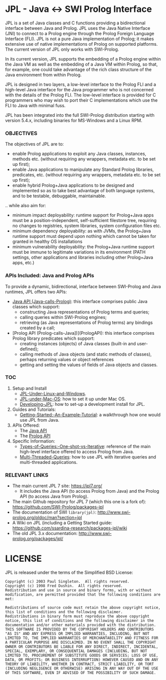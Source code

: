 # JPL - Java <-> SWI Prolog Interface

JPL is a set of Java classes and C functions providing a bidirectional interface between Java and Prolog.  JPL uses the Java Native Interface (JNI) to connect to a Prolog engine through the Prolog Foreign Language Interface (FLI).  JPL is not a pure Java implementation of Prolog; it makes extensive use of native implementations of Prolog on supported platforms.  The current version of JPL only works with SWI-Prolog.

In its current version, JPL supports the embedding of a Prolog engine within the Java VM as well as the embedding of a Java VM within Prolog, so that, for example, one could take advantage of the rich class structure of the Java environment from within Prolog.

JPL is designed in two layers, a low-level interface to the Prolog FLI and a high-level Java interface for the Java programmer who is not concerned with the details of the Prolog FLI.  The low-level interface is provided for C programmers who may wish to port their C implementations which use the FLI to Java with minimal fuss.

JPL has been integrated into the full SWI-Prolog distribution starting with version 5.4.x, including binaries for MS-Windows and a Linux RPM. 

### OBJECTIVES

The objectives of JPL are to:

* enable Prolog applications to exploit any Java classes, instances, methods etc. (without requiring any wrappers, metadata etc. to be set up first);
* enable Java applications to manipulate any Standard Prolog libraries, predicates, etc. (without requiring any wrappers, metadata etc. to be set up first);
* enable hybrid Prolog+Java applications to be designed and implemented so as to take best advantage of both language systems, and to be testable, debuggable, maintainable.

.. while also aim for:

* minimum impact deployability: runtime support for Prolog+Java apps must be a position-independent, self-sufficient filestore tree, requiring no changes to registries, system libraries, system configuration files etc.
* minimum dependency deployability: as with JVMs, the Prolog+Java runtime support must depend upon nothing which cannot be taken for granted in healthy OS installations
* minimum vulnerability deployability: the Prolog+Java runtime support must be immune to legitimate variations in its environment (PATH settings, other applications and libraries including other Prolog+Java apps, etc.)

### APIs Included: Java and Prolog APIs

To provide a dynamic, bidirectional, interface between SWI-Prolog and Java runtimes, JPL offers two APIs:

* [Java API (Java-calls-Prolog)](JavaAPI): this interface comprises public Java classes which support:
    * constructing Java representations of Prolog terms and queries;
    * calling queries within SWI-Prolog engines;
    * retrieving (as Java representations of Prolog terms) any bindings created by a call; 
* [Prolog API (Prolog-calls-Java])](PrologAPI): this interface comprises Prolog library predicates which support:
    * creating instances (objects) of Java classes (built-in and user-defined);
    * calling methods of Java objects (and static methods of classes), perhaps returning values or object references
    * getting and setting the values of fields of Java objects and classes.

### TOC

1. Setup and Install
    * [JPL-Under-Linux-and-Windows](JPL-Under-Linux-and-Windows).
    * [JPL-under-Mac-OS](JPL-under-Mac-OS): how to set it up under Mac OS.
    * [Developing-JPL](Developing-JPL): how to set-up a development install for JPL.
2. Guides and Tutorials:
    * [Getting-Started:-An-Example-Tutorial](Getting-Started:-An-Example-Tutorial): a walkthrough how one would use JPL from Java.
3. APIs Offered:
    * The [Java API](JavaAPI)
    * The [Prolog API](PrologAPI)
4. Specific Information:
    * [Types-of-Queries:-One-shot-vs-Iterative](Types-of-Queries:-One-shot-vs-Iterative): reference of the main high-level interface offered to access Prolog from Java.
    * [Multi-Threaded-Queries](Multi-Threaded-Queries): how to use JPL with iterative queries and multi-threaded applications.





### RELEVANT LINKS

* The main current JPL 7 site: <https://jpl7.org/>
  * It includes the Java API (to access Prolog from Java) and the Prolog API (to access Java from Prolog).
* The main Github repository for JPL 7 (which this one is a fork of): <https://github.com/SWI-Prolog/packages-jpl> 
* The documentation of SWI `library(jpl)`: <http://www.swi-prolog.org/pldoc/man?section=jpl>
* A Wiki on JPL (including a Getting Started guide: <https://github.com/ssardina-research/packages-jpl/wiki>
* The old JPL 3.x documentation: <http://www.swi-prolog.org/packages/jpl/>



# LICENSE

JPL is released under the terms of the Simplified BSD License:

    Copyright (c) 2003 Paul Singleton.  All rights reserved. 
    Copyright (c) 1998 Fred Dushin.  All rights reserved.
    Redistribution and use in source and binary forms, with or without modification, are permitted provided that the following conditions are met:

    Redistributions of source code must retain the above copyright notice, this list of conditions and the following disclaimer.
    Redistributions in binary form must reproduce the above copyright notice, this list of conditions and the following disclaimer in the documentation and/or other materials provided with the distribution.
    THIS SOFTWARE IS PROVIDED BY THE COPYRIGHT HOLDERS AND CONTRIBUTORS "AS IS" AND ANY EXPRESS OR IMPLIED WARRANTIES, INCLUDING, BUT NOT LIMITED TO, THE IMPLIED WARRANTIES OF MERCHANTABILITY AND FITNESS FOR A PARTICULAR PURPOSE ARE DISCLAIMED. IN NO EVENT SHALL THE COPYRIGHT OWNER OR CONTRIBUTORS BE LIABLE FOR ANY DIRECT, INDIRECT, INCIDENTAL, SPECIAL, EXEMPLARY, OR CONSEQUENTIAL DAMAGES (INCLUDING, BUT NOT LIMITED TO, PROCUREMENT OF SUBSTITUTE GOODS OR SERVICES; LOSS OF USE, DATA, OR PROFITS; OR BUSINESS INTERRUPTION) HOWEVER CAUSED AND ON ANY THEORY OF LIABILITY, WHETHER IN CONTRACT, STRICT LIABILITY, OR TORT (INCLUDING NEGLIGENCE OR OTHERWISE) ARISING IN ANY WAY OUT OF THE USE OF THIS SOFTWARE, EVEN IF ADVISED OF THE POSSIBILITY OF SUCH DAMAGE.
